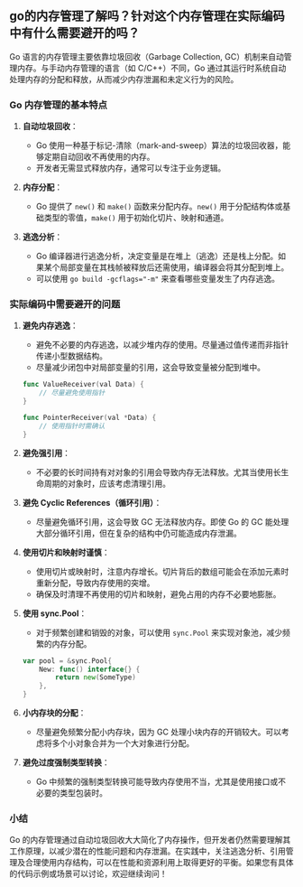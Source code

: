 ## go的内存管理了解吗？针对这个内存管理在实际编码中有什么需要避开的吗？

Go 语言的内存管理主要依靠垃圾回收（Garbage Collection, GC）机制来自动管理内存。与手动内存管理的语言（如 C/C++）不同，Go 通过其运行时系统自动处理内存的分配和释放，从而减少内存泄漏和未定义行为的风险。

### Go 内存管理的基本特点

1. **自动垃圾回收**：
    - Go 使用一种基于标记-清除（mark-and-sweep）算法的垃圾回收器，能够定期自动回收不再使用的内存。
    - 开发者无需显式释放内存，通常可以专注于业务逻辑。

2. **内存分配**：
    - Go 提供了 `new()` 和 `make()` 函数来分配内存。`new()` 用于分配结构体或基础类型的零值，`make()` 用于初始化切片、映射和通道。

3. **逃逸分析**：
    - Go 编译器进行逃逸分析，决定变量是在堆上（逃逸）还是栈上分配。如果某个局部变量在其栈帧被释放后还需使用，编译器会将其分配到堆上。
    - 可以使用 `go build -gcflags="-m"` 来查看哪些变量发生了内存逃逸。

### 实际编码中需要避开的问题

1. **避免内存逃逸**：
    - 避免不必要的内存逃逸，以减少堆内存的使用。尽量通过值传递而非指针传递小型数据结构。
    - 尽量减少闭包中对局部变量的引用，这会导致变量被分配到堆中。

   ```go
   func ValueReceiver(val Data) {
       // 尽量避免使用指针
   }

   func PointerReceiver(val *Data) {
       // 使用指针时需确认
   }
   ```

2. **避免强引用**：
    - 不必要的长时间持有对对象的引用会导致内存无法释放。尤其当使用长生命周期的对象时，应该考虑清理引用。

3. **避免 Cyclic References（循环引用）**：
    - 尽量避免循环引用，这会导致 GC 无法释放内存。即使 Go 的 GC 能处理大部分循环引用，但在复杂的结构中仍可能造成内存泄漏。

4. **使用切片和映射时谨慎**：
    - 使用切片或映射时，注意内存增长。切片背后的数组可能会在添加元素时重新分配，导致内存使用的突增。
    - 确保及时清理不再使用的切片和映射，避免占用的内存不必要地膨胀。

5. **使用 sync.Pool**：
    - 对于频繁创建和销毁的对象，可以使用 `sync.Pool` 来实现对象池，减少频繁的内存分配。

   ```go
   var pool = &sync.Pool{
       New: func() interface{} {
           return new(SomeType)
       },
   }
   ```

6. **小内存块的分配**：
    - 尽量避免频繁分配小内存块，因为 GC 处理小块内存的开销较大。可以考虑将多个小对象合并为一个大对象进行分配。

7. **避免过度强制类型转换**：
    - Go 中频繁的强制类型转换可能导致内存使用不当，尤其是使用接口或不必要的类型包装时。

### 小结

Go 的内存管理通过自动垃圾回收大大简化了内存操作，但开发者仍然需要理解其工作原理，以减少潜在的性能问题和内存泄漏。在实践中，关注逃逸分析、引用管理及合理使用内存结构，可以在性能和资源利用上取得更好的平衡。如果您有具体的代码示例或场景可以讨论，欢迎继续询问！